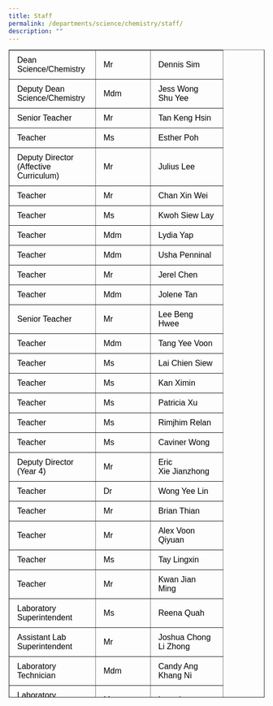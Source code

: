 ```yaml
---
title: Staff
permalink: /departments/science/chemistry/staff/
description: ""
---
```

<table width="727" border="1" style="box-sizing: border-box; border-collapse: collapse; min-width: 500px; margin-top: 0px; color: #000000; font-family: Arial, sans-serif; font-size: 16px; font-style: normal; font-variant-ligatures: normal; font-variant-caps: normal; font-weight: 400; letter-spacing: normal; orphans: 2; text-align: start; text-transform: none; white-space: normal; widows: 2; word-spacing: 0px; -webkit-text-stroke-width: 0px; text-decoration-thickness: initial; text-decoration-style: initial; text-decoration-color: initial; height: 1276px;">
<tbody style="box-sizing: border-box; margin-top: 0px;">
<tr style="box-sizing: border-box; margin-top: 0px; height: 8.29px;">
<td style="box-sizing: border-box; border-collapse: collapse; padding: 10px 15px; line-height: 18px; margin-top: 0px; width: 169.94px; height: 8.29px;"><span style="box-sizing: border-box; margin-top: 0px; font-family: helvetica, arial, sans-serif;">Dean Science/Chemistry</span></td>
<td style="box-sizing: border-box; border-collapse: collapse; padding: 10px 15px; line-height: 18px; width: 107.94px; height: 8.29px;"><span style="box-sizing: border-box; margin-top: 0px; font-family: helvetica, arial, sans-serif;">Mr</span></td>
<td style="box-sizing: border-box; border-collapse: collapse; padding: 10px 15px; line-height: 18px; width: 142.67px; height: 8.29px;"><span style="box-sizing: border-box; margin-top: 0px; font-family: helvetica, arial, sans-serif;">Dennis Sim</span></td>
</tr>
<tr style="box-sizing: border-box; height: 24px;">
<td style="box-sizing: border-box; border-collapse: collapse; padding: 10px 15px; line-height: 18px; margin-top: 0px; width: 169.94px; height: 24px;"><span style="box-sizing: border-box; margin-top: 0px; font-family: helvetica, arial, sans-serif;">Deputy Dean Science/Chemistry</span></td>
<td style="box-sizing: border-box; border-collapse: collapse; padding: 10px 15px; line-height: 18px; width: 107.94px; height: 24px;"><span style="box-sizing: border-box; margin-top: 0px; font-family: helvetica, arial, sans-serif;">Mdm</span></td>
<td style="box-sizing: border-box; border-collapse: collapse; padding: 10px 15px; line-height: 18px; width: 142.67px; height: 24px;"><span style="box-sizing: border-box; margin-top: 0px; font-family: helvetica, arial, sans-serif;">Jess Wong Shu Yee</span></td>
</tr>
<tr style="box-sizing: border-box; height: 24px;">
<td style="box-sizing: border-box; border-collapse: collapse; padding: 10px 15px; line-height: 18px; margin-top: 0px; width: 169.94px; height: 24px;"><span style="box-sizing: border-box; margin-top: 0px; font-family: helvetica, arial, sans-serif;">Senior Teacher</span></td>
<td style="box-sizing: border-box; border-collapse: collapse; padding: 10px 15px; line-height: 18px; width: 107.94px; height: 24px;"><span style="box-sizing: border-box; margin-top: 0px; font-family: helvetica, arial, sans-serif;">Mr</span></td>
<td style="box-sizing: border-box; border-collapse: collapse; padding: 10px 15px; line-height: 18px; width: 142.67px; height: 24px;"><span style="box-sizing: border-box; margin-top: 0px; font-family: helvetica, arial, sans-serif;">Tan Keng Hsin</span></td>
</tr>
<tr style="box-sizing: border-box; height: 24px;">
<td style="box-sizing: border-box; border-collapse: collapse; padding: 10px 15px; line-height: 18px; margin-top: 0px; width: 169.94px; height: 24px;"><span style="box-sizing: border-box; margin-top: 0px; font-family: helvetica, arial, sans-serif;">Teacher</span></td>
<td style="box-sizing: border-box; border-collapse: collapse; padding: 10px 15px; line-height: 18px; width: 107.94px; height: 24px;"><span style="box-sizing: border-box; margin-top: 0px; font-family: helvetica, arial, sans-serif;">Ms</span></td>
<td style="box-sizing: border-box; border-collapse: collapse; padding: 10px 15px; line-height: 18px; width: 142.67px; height: 24px;"><span style="box-sizing: border-box; margin-top: 0px; font-family: helvetica, arial, sans-serif;">Esther Poh</span></td>
</tr>
<tr style="box-sizing: border-box; height: 24px;">
<td style="box-sizing: border-box; border-collapse: collapse; padding: 10px 15px; line-height: 18px; margin-top: 0px; width: 169.94px; height: 24px;"><span style="box-sizing: border-box; margin-top: 0px; font-family: helvetica, arial, sans-serif;">Deputy Director (Affective Curriculum)</span></td>
<td style="box-sizing: border-box; border-collapse: collapse; padding: 10px 15px; line-height: 18px; width: 107.94px; height: 24px;"><span style="box-sizing: border-box; margin-top: 0px; font-family: helvetica, arial, sans-serif;">Mr</span></td>
<td style="box-sizing: border-box; border-collapse: collapse; padding: 10px 15px; line-height: 18px; width: 142.67px; height: 24px;"><span style="box-sizing: border-box; margin-top: 0px; font-family: helvetica, arial, sans-serif;">Julius Lee</span></td>
</tr>
<tr style="box-sizing: border-box; height: 24px;">
<td style="box-sizing: border-box; border-collapse: collapse; padding: 10px 15px; line-height: 18px; margin-top: 0px; width: 169.94px; height: 24px;"><span style="box-sizing: border-box; margin-top: 0px; font-family: helvetica, arial, sans-serif;">Teacher</span></td>
<td style="box-sizing: border-box; border-collapse: collapse; padding: 10px 15px; line-height: 18px; width: 107.94px; height: 24px;"><span style="box-sizing: border-box; margin-top: 0px; font-family: helvetica, arial, sans-serif;">Mr</span></td>
<td style="box-sizing: border-box; border-collapse: collapse; padding: 10px 15px; line-height: 18px; width: 142.67px; height: 24px;"><span style="box-sizing: border-box; margin-top: 0px; font-family: helvetica, arial, sans-serif;">Chan Xin Wei</span></td>
</tr>
<tr style="box-sizing: border-box; height: 24px;">
<td style="box-sizing: border-box; border-collapse: collapse; padding: 10px 15px; line-height: 18px; margin-top: 0px; width: 169.94px; height: 24px;"><span style="box-sizing: border-box; margin-top: 0px; font-family: helvetica, arial, sans-serif;">Teacher</span></td>
<td style="box-sizing: border-box; border-collapse: collapse; padding: 10px 15px; line-height: 18px; width: 107.94px; height: 24px;"><span style="box-sizing: border-box; margin-top: 0px; font-family: helvetica, arial, sans-serif;">Ms</span></td>
<td style="box-sizing: border-box; border-collapse: collapse; padding: 10px 15px; line-height: 18px; width: 142.67px; height: 24px;"><span style="box-sizing: border-box; margin-top: 0px; font-family: helvetica, arial, sans-serif;">Kwoh Siew Lay</span></td>
</tr>
<tr style="box-sizing: border-box; height: 24px;">
<td style="box-sizing: border-box; border-collapse: collapse; padding: 10px 15px; line-height: 18px; margin-top: 0px; width: 169.94px; height: 24px;"><span style="box-sizing: border-box; margin-top: 0px; font-family: helvetica, arial, sans-serif;">Teacher</span></td>
<td style="box-sizing: border-box; border-collapse: collapse; padding: 10px 15px; line-height: 18px; width: 107.94px; height: 24px;"><span style="box-sizing: border-box; margin-top: 0px; font-family: helvetica, arial, sans-serif;">Mdm</span></td>
<td style="box-sizing: border-box; border-collapse: collapse; padding: 10px 15px; line-height: 18px; width: 142.67px; height: 24px;"><span style="box-sizing: border-box; margin-top: 0px; font-family: helvetica, arial, sans-serif;">Lydia Yap</span></td>
</tr>
<tr style="box-sizing: border-box; height: 24px;">
<td style="box-sizing: border-box; border-collapse: collapse; padding: 10px 15px; line-height: 18px; margin-top: 0px; width: 169.94px; height: 24px;"><span style="box-sizing: border-box; margin-top: 0px; font-family: helvetica, arial, sans-serif;">Teacher</span></td>
<td style="box-sizing: border-box; border-collapse: collapse; padding: 10px 15px; line-height: 18px; width: 107.94px; height: 24px;"><span style="box-sizing: border-box; margin-top: 0px; font-family: helvetica, arial, sans-serif;">Mdm</span></td>
<td style="box-sizing: border-box; border-collapse: collapse; padding: 10px 15px; line-height: 18px; width: 142.67px; height: 24px;"><span style="box-sizing: border-box; margin-top: 0px; font-family: helvetica, arial, sans-serif;">Usha Penninal</span></td>
</tr>
<tr style="box-sizing: border-box; height: 24px;">
<td style="box-sizing: border-box; border-collapse: collapse; padding: 10px 15px; line-height: 18px; margin-top: 0px; width: 169.94px; height: 24px;"><span style="box-sizing: border-box; margin-top: 0px; font-family: helvetica, arial, sans-serif;">Teacher</span></td>
<td style="box-sizing: border-box; border-collapse: collapse; padding: 10px 15px; line-height: 18px; width: 107.94px; height: 24px;"><span style="box-sizing: border-box; margin-top: 0px; font-family: helvetica, arial, sans-serif;">Mr</span></td>
<td style="box-sizing: border-box; border-collapse: collapse; padding: 10px 15px; line-height: 18px; width: 142.67px; height: 24px;"><span style="box-sizing: border-box; margin-top: 0px; font-family: helvetica, arial, sans-serif;">Jerel Chen</span></td>
</tr>
<tr style="box-sizing: border-box; height: 24px;">
<td style="box-sizing: border-box; border-collapse: collapse; padding: 10px 15px; line-height: 18px; margin-top: 0px; width: 169.94px; height: 24px;"><span style="box-sizing: border-box; margin-top: 0px; font-family: helvetica, arial, sans-serif;">Teacher</span></td>
<td style="box-sizing: border-box; border-collapse: collapse; padding: 10px 15px; line-height: 18px; width: 107.94px; height: 24px;"><span style="box-sizing: border-box; margin-top: 0px; font-family: helvetica, arial, sans-serif;">Mdm</span></td>
<td style="box-sizing: border-box; border-collapse: collapse; padding: 10px 15px; line-height: 18px; width: 142.67px; height: 24px;"><span style="box-sizing: border-box; margin-top: 0px; font-family: helvetica, arial, sans-serif;">Jolene Tan</span></td>
</tr>
<tr style="box-sizing: border-box; height: 24px;">
<td style="box-sizing: border-box; border-collapse: collapse; padding: 10px 15px; line-height: 18px; margin-top: 0px; width: 169.94px; height: 24px;"><span style="box-sizing: border-box; margin-top: 0px; font-family: helvetica, arial, sans-serif;">Senior Teacher</span></td>
<td style="box-sizing: border-box; border-collapse: collapse; padding: 10px 15px; line-height: 18px; width: 107.94px; height: 24px;"><span style="box-sizing: border-box; margin-top: 0px; font-family: helvetica, arial, sans-serif;">Mr</span></td>
<td style="box-sizing: border-box; border-collapse: collapse; padding: 10px 15px; line-height: 18px; width: 142.67px; height: 24px;"><span style="box-sizing: border-box; margin-top: 0px; font-family: helvetica, arial, sans-serif;">Lee Beng Hwee</span></td>
</tr>
<tr style="box-sizing: border-box; height: 24px;">
<td style="box-sizing: border-box; border-collapse: collapse; padding: 10px 15px; line-height: 18px; margin-top: 0px; width: 169.94px; height: 24px;"><span style="box-sizing: border-box; margin-top: 0px; font-family: helvetica, arial, sans-serif;">Teacher</span></td>
<td style="box-sizing: border-box; border-collapse: collapse; padding: 10px 15px; line-height: 18px; width: 107.94px; height: 24px;"><span style="box-sizing: border-box; margin-top: 0px; font-family: helvetica, arial, sans-serif;">Mdm</span></td>
<td style="box-sizing: border-box; border-collapse: collapse; padding: 10px 15px; line-height: 18px; width: 142.67px; height: 24px;"><span style="box-sizing: border-box; margin-top: 0px; font-family: helvetica, arial, sans-serif;">Tang Yee Voon</span></td>
</tr>
<tr style="box-sizing: border-box; height: 24px;">
<td style="box-sizing: border-box; border-collapse: collapse; padding: 10px 15px; line-height: 18px; margin-top: 0px; width: 169.94px; height: 24px;"><span style="box-sizing: border-box; margin-top: 0px; font-family: helvetica, arial, sans-serif;">Teacher</span></td>
<td style="box-sizing: border-box; border-collapse: collapse; padding: 10px 15px; line-height: 18px; width: 107.94px; height: 24px;"><span style="box-sizing: border-box; margin-top: 0px; font-family: helvetica, arial, sans-serif;">Ms</span></td>
<td style="box-sizing: border-box; border-collapse: collapse; padding: 10px 15px; line-height: 18px; width: 142.67px; height: 24px;"><span style="box-sizing: border-box; margin-top: 0px; font-family: helvetica, arial, sans-serif;">Lai Chien Siew</span></td>
</tr>
<tr style="box-sizing: border-box; height: 24px;">
<td style="box-sizing: border-box; border-collapse: collapse; padding: 10px 15px; line-height: 18px; margin-top: 0px; width: 169.94px; height: 24px;"><span style="box-sizing: border-box; margin-top: 0px; font-family: helvetica, arial, sans-serif;">Teacher</span></td>
<td style="box-sizing: border-box; border-collapse: collapse; padding: 10px 15px; line-height: 18px; width: 107.94px; height: 24px;"><span style="box-sizing: border-box; margin-top: 0px; font-family: helvetica, arial, sans-serif;">Ms</span></td>
<td style="box-sizing: border-box; border-collapse: collapse; padding: 10px 15px; line-height: 18px; width: 142.67px; height: 24px;"><span style="box-sizing: border-box; margin-top: 0px; font-family: helvetica, arial, sans-serif;">Kan Ximin</span></td>
</tr>
<tr style="box-sizing: border-box; height: 24px;">
<td style="box-sizing: border-box; border-collapse: collapse; padding: 10px 15px; line-height: 18px; margin-top: 0px; width: 169.94px; height: 24px;"><span style="box-sizing: border-box; margin-top: 0px; font-family: helvetica, arial, sans-serif;">Teacher</span></td>
<td style="box-sizing: border-box; border-collapse: collapse; padding: 10px 15px; line-height: 18px; width: 107.94px; height: 24px;"><span style="box-sizing: border-box; margin-top: 0px; font-family: helvetica, arial, sans-serif;">Ms</span></td>
<td style="box-sizing: border-box; border-collapse: collapse; padding: 10px 15px; line-height: 18px; width: 142.67px; height: 24px;"><span style="box-sizing: border-box; margin-top: 0px; font-family: helvetica, arial, sans-serif;">Patricia Xu</span></td>
</tr>
<tr style="box-sizing: border-box; height: 24px;">
<td style="box-sizing: border-box; border-collapse: collapse; padding: 10px 15px; line-height: 18px; margin-top: 0px; width: 169.94px; height: 24px;"><span style="box-sizing: border-box; margin-top: 0px; font-family: helvetica, arial, sans-serif;">Teacher</span></td>
<td style="box-sizing: border-box; border-collapse: collapse; padding: 10px 15px; line-height: 18px; width: 107.94px; height: 24px;"><span style="box-sizing: border-box; margin-top: 0px; font-family: helvetica, arial, sans-serif;">Ms</span></td>
<td style="box-sizing: border-box; border-collapse: collapse; padding: 10px 15px; line-height: 18px; width: 142.67px; height: 24px;"><span style="box-sizing: border-box; margin-top: 0px; font-family: helvetica, arial, sans-serif;">Rimjhim Relan</span></td>
</tr>
<tr style="box-sizing: border-box; height: 24px;">
<td style="box-sizing: border-box; border-collapse: collapse; padding: 10px 15px; line-height: 18px; margin-top: 0px; width: 169.94px; height: 24px;"><span style="box-sizing: border-box; margin-top: 0px; font-family: helvetica, arial, sans-serif;">Teacher</span></td>
<td style="box-sizing: border-box; border-collapse: collapse; padding: 10px 15px; line-height: 18px; width: 107.94px; height: 24px;"><span style="box-sizing: border-box; margin-top: 0px; font-family: helvetica, arial, sans-serif;">Ms</span></td>
<td style="box-sizing: border-box; border-collapse: collapse; padding: 10px 15px; line-height: 18px; width: 142.67px; height: 24px;"><span style="box-sizing: border-box; margin-top: 0px; font-family: helvetica, arial, sans-serif;">Caviner Wong</span></td>
</tr>
<tr style="box-sizing: border-box; height: 24px;">
<td style="box-sizing: border-box; border-collapse: collapse; padding: 10px 15px; line-height: 18px; margin-top: 0px; width: 169.94px; height: 24px;"><span style="box-sizing: border-box; margin-top: 0px; font-family: helvetica, arial, sans-serif;">Deputy Director (Year 4)</span></td>
<td style="box-sizing: border-box; border-collapse: collapse; padding: 10px 15px; line-height: 18px; width: 107.94px; height: 24px;"><span style="box-sizing: border-box; margin-top: 0px; font-family: helvetica, arial, sans-serif;">Mr</span></td>
<td style="box-sizing: border-box; border-collapse: collapse; padding: 10px 15px; line-height: 18px; width: 142.67px; height: 24px;"><span style="box-sizing: border-box; margin-top: 0px; font-family: helvetica, arial, sans-serif;">Eric Xie&nbsp;Jianzhong</span></td>
</tr>
<tr style="box-sizing: border-box; height: 24px;">
<td style="box-sizing: border-box; border-collapse: collapse; padding: 10px 15px; line-height: 18px; margin-top: 0px; width: 169.94px; height: 24px;"><span style="box-sizing: border-box; margin-top: 0px; font-family: helvetica, arial, sans-serif;">Teacher</span></td>
<td style="box-sizing: border-box; border-collapse: collapse; padding: 10px 15px; line-height: 18px; width: 107.94px; height: 24px;"><span style="box-sizing: border-box; margin-top: 0px; font-family: helvetica, arial, sans-serif;">Dr</span></td>
<td style="box-sizing: border-box; border-collapse: collapse; padding: 10px 15px; line-height: 18px; width: 142.67px; height: 24px;"><span style="box-sizing: border-box; margin-top: 0px; font-family: helvetica, arial, sans-serif;">Wong Yee Lin</span></td>
</tr>
<tr style="box-sizing: border-box; height: 24px;">
<td style="box-sizing: border-box; border-collapse: collapse; padding: 10px 15px; line-height: 18px; margin-top: 0px; width: 169.94px; height: 24px;"><span style="box-sizing: border-box; margin-top: 0px; font-family: helvetica, arial, sans-serif;">Teacher</span></td>
<td style="box-sizing: border-box; border-collapse: collapse; padding: 10px 15px; line-height: 18px; width: 107.94px; height: 24px;"><span style="box-sizing: border-box; margin-top: 0px; font-family: helvetica, arial, sans-serif;">Mr</span></td>
<td style="box-sizing: border-box; border-collapse: collapse; padding: 10px 15px; line-height: 18px; width: 142.67px; height: 24px;"><span style="box-sizing: border-box; margin-top: 0px; font-family: helvetica, arial, sans-serif;">Brian Thian</span></td>
</tr>
<tr style="box-sizing: border-box; height: 24px;">
<td style="box-sizing: border-box; border-collapse: collapse; padding: 10px 15px; line-height: 18px; margin-top: 0px; width: 169.94px; height: 24px;"><span style="box-sizing: border-box; margin-top: 0px; font-family: helvetica, arial, sans-serif;">Teacher</span></td>
<td style="box-sizing: border-box; border-collapse: collapse; padding: 10px 15px; line-height: 18px; width: 107.94px; height: 24px;"><span style="box-sizing: border-box; margin-top: 0px; font-family: helvetica, arial, sans-serif;">Mr</span></td>
<td style="box-sizing: border-box; border-collapse: collapse; padding: 10px 15px; line-height: 18px; width: 142.67px; height: 24px;"><span style="box-sizing: border-box; margin-top: 0px; font-family: helvetica, arial, sans-serif;">Alex Voon Qiyuan</span></td>
</tr>
<tr style="box-sizing: border-box; height: 24px;">
<td style="box-sizing: border-box; border-collapse: collapse; padding: 10px 15px; line-height: 18px; margin-top: 0px; width: 169.94px; height: 24px;"><span style="box-sizing: border-box; margin-top: 0px; font-family: helvetica, arial, sans-serif;">Teacher</span></td>
<td style="box-sizing: border-box; border-collapse: collapse; padding: 10px 15px; line-height: 18px; width: 107.94px; height: 24px;"><span style="box-sizing: border-box; margin-top: 0px; font-family: helvetica, arial, sans-serif;">Ms </span></td>
<td style="box-sizing: border-box; border-collapse: collapse; padding: 10px 15px; line-height: 18px; width: 142.67px; height: 24px;"><span style="box-sizing: border-box; margin-top: 0px; font-family: helvetica, arial, sans-serif;">Tay Lingxin</span></td>
</tr>
<tr style="box-sizing: border-box; height: 24px;">
<td style="box-sizing: border-box; border-collapse: collapse; padding: 10px 15px; line-height: 18px; margin-top: 0px; width: 169.94px; height: 24px;"><span style="box-sizing: border-box; margin-top: 0px; font-family: helvetica, arial, sans-serif;">Teacher</span></td>
<td style="box-sizing: border-box; border-collapse: collapse; padding: 10px 15px; line-height: 18px; width: 107.94px; height: 24px;"><span style="box-sizing: border-box; margin-top: 0px; font-family: helvetica, arial, sans-serif;">Mr </span></td>
<td style="box-sizing: border-box; border-collapse: collapse; padding: 10px 15px; line-height: 18px; width: 142.67px; height: 24px;"><span style="box-sizing: border-box; margin-top: 0px; font-family: helvetica, arial, sans-serif;">Kwan Jian Ming</span></td>
</tr>
<tr style="box-sizing: border-box; height: 24px;">
<td style="box-sizing: border-box; border-collapse: collapse; padding: 10px 15px; line-height: 18px; margin-top: 0px; width: 169.94px; height: 24px;"><span style="box-sizing: border-box; margin-top: 0px; font-family: helvetica, arial, sans-serif;">Laboratory Superintendent</span></td>
<td style="box-sizing: border-box; border-collapse: collapse; padding: 10px 15px; line-height: 18px; width: 107.94px; height: 24px;"><span style="box-sizing: border-box; margin-top: 0px; font-family: helvetica, arial, sans-serif;">Ms</span></td>
<td style="box-sizing: border-box; border-collapse: collapse; padding: 10px 15px; line-height: 18px; width: 142.67px; height: 24px;"><span style="box-sizing: border-box; margin-top: 0px; font-family: helvetica, arial, sans-serif;">Reena Quah</span></td>
</tr>
<tr style="box-sizing: border-box; height: 24px;">
<td style="box-sizing: border-box; border-collapse: collapse; padding: 10px 15px; line-height: 18px; margin-top: 0px; width: 169.94px; height: 24px;"><span style="box-sizing: border-box; margin-top: 0px; font-family: helvetica, arial, sans-serif;">Assistant Lab Superintendent</span></td>
<td style="box-sizing: border-box; border-collapse: collapse; padding: 10px 15px; line-height: 18px; width: 107.94px; height: 24px;"><span style="box-sizing: border-box; margin-top: 0px; font-family: helvetica, arial, sans-serif;">Mr</span></td>
<td style="box-sizing: border-box; border-collapse: collapse; padding: 10px 15px; line-height: 18px; width: 142.67px; height: 24px;"><span style="box-sizing: border-box; margin-top: 0px; font-family: helvetica, arial, sans-serif;">Joshua Chong Li Zhong</span></td>
</tr>
<tr style="box-sizing: border-box; height: 24px;">
<td style="box-sizing: border-box; border-collapse: collapse; padding: 10px 15px; line-height: 18px; margin-top: 0px; width: 169.94px; height: 24px;"><span style="box-sizing: border-box; margin-top: 0px; font-family: helvetica, arial, sans-serif;">Laboratory Technician</span></td>
<td style="box-sizing: border-box; border-collapse: collapse; padding: 10px 15px; line-height: 18px; width: 107.94px; height: 24px;"><span style="box-sizing: border-box; margin-top: 0px; font-family: helvetica, arial, sans-serif;">Mdm</span></td>
<td style="box-sizing: border-box; border-collapse: collapse; padding: 10px 15px; line-height: 18px; width: 142.67px; height: 24px;"><span style="box-sizing: border-box; margin-top: 0px; font-family: helvetica, arial, sans-serif;">Candy Ang Khang Ni</span></td>
</tr>
<tr style="box-sizing: border-box; height: 24px;">
<td style="box-sizing: border-box; border-collapse: collapse; padding: 10px 15px; line-height: 18px; margin-top: 0px; width: 169.94px; height: 24px;"><span style="box-sizing: border-box; margin-top: 0px; font-family: helvetica, arial, sans-serif;">Laboratory Technician</span></td>
<td style="box-sizing: border-box; border-collapse: collapse; padding: 10px 15px; line-height: 18px; width: 107.94px; height: 24px;"><span style="box-sizing: border-box; margin-top: 0px; font-family: helvetica, arial, sans-serif;">Ms</span></td>
<td style="box-sizing: border-box; border-collapse: collapse; padding: 10px 15px; line-height: 18px; width: 142.67px; height: 24px;"><span style="box-sizing: border-box; margin-top: 0px; font-family: helvetica, arial, sans-serif;">Irene Law</span></td>
</tr>
<tr style="box-sizing: border-box; height: 24px;">
<td style="box-sizing: border-box; border-collapse: collapse; padding: 10px 15px; line-height: 18px; margin-top: 0px; width: 169.94px; height: 24px;"><span style="box-sizing: border-box; margin-top: 0px; font-family: helvetica, arial, sans-serif;">Laboratory Technician</span></td>
<td style="box-sizing: border-box; border-collapse: collapse; padding: 10px 15px; line-height: 18px; width: 107.94px; height: 24px;"><span style="box-sizing: border-box; margin-top: 0px; font-family: helvetica, arial, sans-serif;">Mdm</span></td>
<td style="box-sizing: border-box; border-collapse: collapse; padding: 10px 15px; line-height: 18px; width: 142.67px; height: 24px;"><span style="box-sizing: border-box; margin-top: 0px; font-family: helvetica, arial, sans-serif;">Wong Huan Ling</span></td>
</tr>
<tr style="box-sizing: border-box; height: 24px;">
<td style="box-sizing: border-box; border-collapse: collapse; padding: 10px 15px; line-height: 18px; margin-top: 0px; width: 169.94px; height: 24px;"><span style="box-sizing: border-box; margin-top: 0px; font-family: helvetica, arial, sans-serif;">Laboratory Technician&nbsp;</span></td>
<td style="box-sizing: border-box; border-collapse: collapse; padding: 10px 15px; line-height: 18px; width: 107.94px; height: 24px;"><span style="box-sizing: border-box; margin-top: 0px; font-family: helvetica, arial, sans-serif;">Mr </span></td>
<td style="box-sizing: border-box; border-collapse: collapse; padding: 10px 15px; line-height: 18px; width: 142.67px; height: 24px;"><span style="box-sizing: border-box; margin-top: 0px; font-family: helvetica, arial, sans-serif;">Goh Ying Zheng</span></td>
</tr>
<tr style="box-sizing: border-box; height: 24px;">
<td style="box-sizing: border-box; border-collapse: collapse; padding: 10px 15px; line-height: 18px; margin-top: 0px; width: 169.94px; height: 24px;">Laboratory Technician</td>
<td style="box-sizing: border-box; border-collapse: collapse; padding: 10px 15px; line-height: 18px; width: 107.94px; height: 24px;"><span style="box-sizing: border-box; margin-top: 0px; font-family: helvetica, arial, sans-serif;">Mdm</span></td>
<td style="box-sizing: border-box; border-collapse: collapse; padding: 10px 15px; line-height: 18px; width: 142.67px; height: 24px;"><span style="box-sizing: border-box; margin-top: 0px; font-family: helvetica, arial, sans-serif;">Sakuntala Devi</span></td>
</tr>
</tbody>
</table>